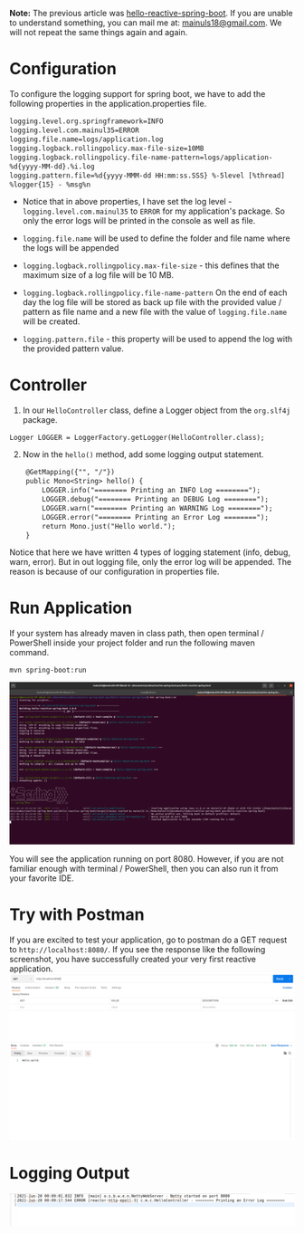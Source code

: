 **Note:** The previous article was [hello-reactive-spring-boot](../hello-reactive-spring-boot/). If you are unable to understand something, you can mail me at: [mainuls18@gmail.com](mailto:mainuls18@gmail.com). We will not repeat the same things again and again.

# Configuration
To configure the logging support for spring boot, we have to add the following properties in the application.properties file.

```
logging.level.org.springframework=INFO
logging.level.com.mainul35=ERROR
logging.file.name=logs/application.log
logging.logback.rollingpolicy.max-file-size=10MB
logging.logback.rollingpolicy.file-name-pattern=logs/application-%d{yyyy-MM-dd}.%i.log
logging.pattern.file=%d{yyyy-MMM-dd HH:mm:ss.SSS} %-5level [%thread] %logger{15} - %msg%n
```
- Notice that in above properties, I have set the log level - ``logging.level.com.mainul35`` to ``ERROR`` for my application's package. So only the error logs will be printed in the console as well as file.

- ``logging.file.name`` will be used to define the folder and file name where the logs will be appended

- ``logging.logback.rollingpolicy.max-file-size`` - this defines that the maximum size of a log file will be 10 MB.

- ``logging.logback.rollingpolicy.file-name-pattern`` On the end of each day the log file will be stored as back up file with the provided value / pattern as file name and a new file with the value of ``logging.file.name`` will be created.

- ``logging.pattern.file`` - this property will be used to append the log with the provided pattern value.


# Controller

1. In our ``HelloController`` class, define a Logger object from the ``org.slf4j`` package.

```
Logger LOGGER = LoggerFactory.getLogger(HelloController.class);
```

2. Now in the ``hello()`` method, add some logging output statement.

```	
	@GetMapping({"", "/"})
	public Mono<String> hello() {
		LOGGER.info("======== Printing an INFO Log ========");
		LOGGER.debug("======== Printing an DEBUG Log ========");
		LOGGER.warn("======== Printing an WARNING Log ========");
		LOGGER.error("======== Printing an Error Log ========");
        return Mono.just("Hello world.");
    }
```

Notice that here we have written 4 types of logging statement (info, debug, warn, error). But in out logging file, only the error log will be appended. The reason is because of our configuration in properties file.

# Run Application
If your system has already maven in class path, then open terminal / PowerShell inside your project folder and run the following maven command.

```
mvn spring-boot:run
```
![Figure below shows the example.](../images/run-app.png)

You will see the application running on port 8080. However, if you are not familiar enough with terminal / PowerShell, then you can also run it from your favorite IDE. 



# Try with Postman
If you are excited to test your application, go to postman do a GET request to ``http://localhost:8080/``. If you see the response like the following screenshot, you have successfully created your very first reactive application.
![](../images/hello-world-response.png)

# Logging Output

![The output in log file](../images/logging-output.png)
